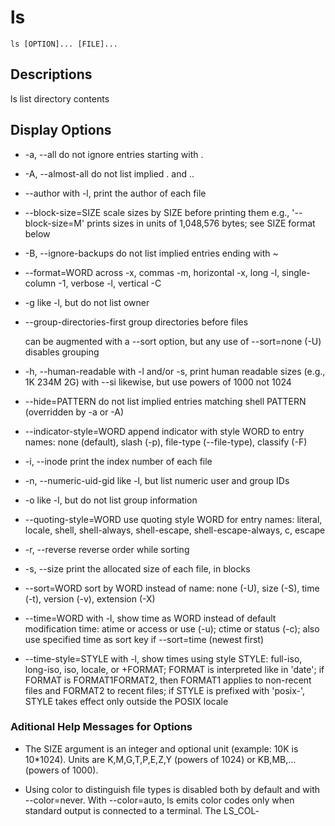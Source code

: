 ls
==========================


```shell
ls [OPTION]... [FILE]...
```


## Descriptions
ls list directory contents

## Display Options
* -a, --all
  do not ignore entries starting with .

* -A, --almost-all
  do not list implied . and ..

* --author
  with -l, print the author of each file

* --block-size=SIZE
  scale sizes by SIZE before printing them
  e.g., '--block-size=M' prints sizes in units of 1,048,576 bytes; see SIZE format below

* -B, --ignore-backups
  do not list implied entries ending with ~

* --format=WORD
  across -x, commas -m, horizontal -x, long -l, single-column -1, verbose -l, vertical -C

* -g
  like -l, but do not list owner

* --group-directories-first
  group directories before files

  can be augmented with a --sort option, but any use of --sort=none (-U) disables grouping

* -h, --human-readable
  with -l and/or -s, print human readable sizes (e.g., 1K 234M 2G)
  with --si   likewise, but use powers of 1000 not 1024

* --hide=PATTERN
  do not list implied entries matching shell PATTERN (overridden by -a or -A)

* --indicator-style=WORD
  append indicator with style WORD to entry names: none (default), slash (-p), file-type (--file-type), classify (-F)

* -i, --inode
  print the index number of each file

* -n, --numeric-uid-gid
  like -l, but list numeric user and group IDs

* -o
  like -l, but do not list group information

* --quoting-style=WORD
  use quoting style WORD for entry names: literal, locale, shell, shell-always, shell-escape, shell-escape-always, c, escape

* -r, --reverse
  reverse order while sorting

* -s, --size
  print the allocated size of each file, in blocks

* --sort=WORD
  sort by WORD instead of name: none (-U), size (-S), time (-t), version (-v), extension (-X)

* --time=WORD
  with -l, show time as WORD instead of default modification time: atime or access or use (-u); ctime or status (-c); also use specified time as sort key if --sort=time (newest first)

* --time-style=STYLE
  with  -l,  show  times  using  style  STYLE:  full-iso,  long-iso, iso, locale, or +FORMAT; FORMAT is interpreted like in 'date'; if FORMAT is FORMAT1<newline>FORMAT2, then FORMAT1 applies to
  non-recent files and FORMAT2 to recent files; if STYLE is prefixed with 'posix-', STYLE takes effect only outside the POSIX locale

### Aditional Help Messages for Options
* The SIZE argument is an integer and optional unit (example: 10K is 10*1024).  Units are K,M,G,T,P,E,Z,Y (powers of 1024) or KB,MB,... (powers of 1000).

* Using color to distinguish file types is disabled both by default and with --color=never.  With --color=auto, ls emits color codes only when standard output is connected to a terminal.  The  LS_COL‐
